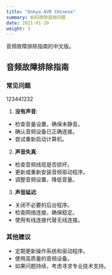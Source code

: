 ```yaml
---
title: "Onkyo AVR CHinese"
summary: 如何排除音频问题
date: 2021-01-20
weight: 3
---
```


音频故障排除指南的中文版。

## 音频故障排除指南

### 常见问题

123441232
1. **没有声音**:
  - 检查音量设置，确保未静音。
  - 确认音频设备已正确连接。
  - 尝试重新启动计算机。

2. **声音失真**:
  - 检查音频线缆是否损坏。
  - 更新或重新安装音频驱动程序。
  - 调整音频设置，降低音量。

3. **声音延迟**:
  - 关闭不必要的后台程序。
  - 检查网络连接，确保稳定。
  - 使用有线连接代替无线连接。

### 其他建议

- 定期更新操作系统和驱动程序。
- 使用高质量的音频设备。
- 如果问题持续，考虑寻求专业技术支持。
